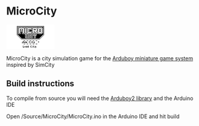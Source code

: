 # MicroCity

![Demo](Images/demo.gif)

MicroCity is a city simulation game for the [Arduboy miniature game system](https://www.arduboy.com) inspired by SimCity

## Build instructions
To compile from source you will need the [Arduboy2 library](https://github.com/MLXXXp/Arduboy2) and the Arduino IDE

Open /Source/MicroCity/MicroCity.ino in the Arduino IDE and hit build